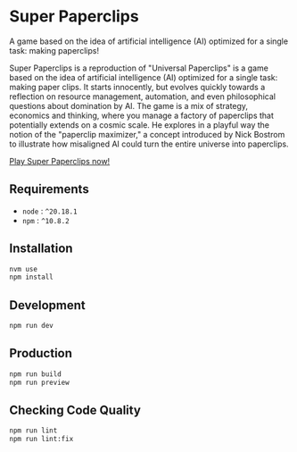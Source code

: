 # Super Paperclips

A game based on the idea of ​​artificial intelligence (AI) optimized for a single task: making paperclips!

Super Paperclips is a reproduction of "Universal Paperclips" is a game based on the idea of ​​artificial intelligence (AI) optimized for a single task: making paper clips. It starts innocently, but evolves quickly towards a reflection on resource management, automation, and even philosophical questions about domination by AI. The game is a mix of strategy, economics and thinking, where you manage a factory of paperclips that potentially extends on a cosmic scale. He explores in a playful way the notion of the "paperclip maximizer," a concept introduced by Nick Bostrom to illustrate how misaligned AI could turn the entire universe into paperclips.

[Play Super Paperclips now!](https://adrienloup.github.io/super-paperclips/)

## Requirements

- `node` : `^20.18.1`
- `npm` : `^10.8.2`

## Installation

```bash
nvm use
npm install
```

## Development

```bash
npm run dev
```

## Production

```bash
npm run build
npm run preview
```

## Checking Code Quality

```bash
npm run lint
npm run lint:fix
```

